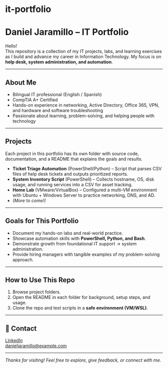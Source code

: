 # it-portfolio
# Daniel Jaramillo – IT Portfolio

Hello!  
This repository is a collection of my IT projects, labs, and learning exercises as I build and advance my career in Information Technology. My focus is on **help desk, system administration, and automation**.  

---

##   About Me
- Bilingual IT professional (English / Spanish)
- CompTIA A+ Certified
- Hands-on experience in networking, Active Directory, Office 365, VPN, and hardware and software troubleshooting
- Passionate about learning, problem-solving, and helping people with technology

---

##    Projects
Each project in this portfolio has its own folder with source code, documentation, and a README that explains the goals and results.

- **Ticket Triage Automation** (PowerShell/Python) – Script that parses CSV files of help desk tickets and outputs prioritized reports.  
- **System Inventory Script** (PowerShell) – Collects hostname, OS, disk usage, and running services into a CSV for asset tracking.  
- **Home Lab** (VMware/VirtualBox) – Configured a multi-VM environment with Ubuntu + Windows Server to practice networking, DNS, and AD.  
- *(More to come!)*  

---

##    Goals for This Portfolio
- Document my hands-on labs and real-world practice.  
- Showcase automation skills with **PowerShell, Python, and Bash**.  
- Demonstrate growth from foundational IT support → system administration.  
- Provide hiring managers with tangible examples of my problem-solving approach.  

---

##    How to Use This Repo
1. Browse project folders.  
2. Open the README in each folder for background, setup steps, and usage.  
3. Clone the repo and test scripts in a **safe environment (VM/WSL)**.  

---

## 🔹 Contact
[LinkedIn](https://www.linkedin.com/)  
danieljaramillo@example.com  

---

*Thanks for visiting! Feel free to explore, give feedback, or connect with me.*  
